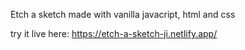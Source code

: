 Etch a sketch made with vanilla javacript, html and css

try it live here: https://etch-a-sketch-ji.netlify.app/

